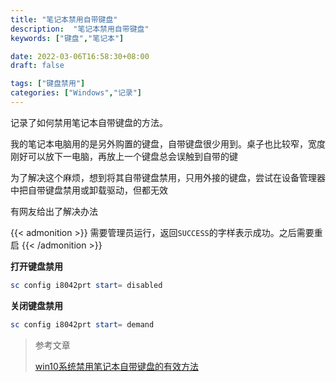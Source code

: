 ```yaml
---
title: "笔记本禁用自带键盘"
description:  "笔记本禁用自带键盘"
keywords: ["键盘","笔记本"]

date: 2022-03-06T16:58:30+08:00
draft: false

tags: ["键盘禁用"]
categories: ["Windows","记录"]
---
```


记录了如何禁用笔记本自带键盘的方法。

<!--more-->

我的笔记本电脑用的是另外购置的键盘，自带键盘很少用到。桌子也比较窄，宽度刚好可以放下一电脑，再放上一个键盘总会误触到自带的键

为了解决这个麻烦，想到将其自带键盘禁用，只用外接的键盘，尝试在设备管理器中把自带键盘禁用或卸载驱动，但都无效

有网友给出了解决办法

{{< admonition >}}
需要管理员运行，返回`SUCCESS`的字样表示成功。之后需要重启
{{< /admonition >}}

**打开键盘禁用**

```powershell
sc config i8042prt start= disabled
```

**关闭键盘禁用**

```powershell
sc config i8042prt start= demand
```



> 参考文章
>
> [win10系统禁用笔记本自带键盘的有效方法](https://www.chenxublog.com/2016/08/12/win10-disable-keybroad.html)








